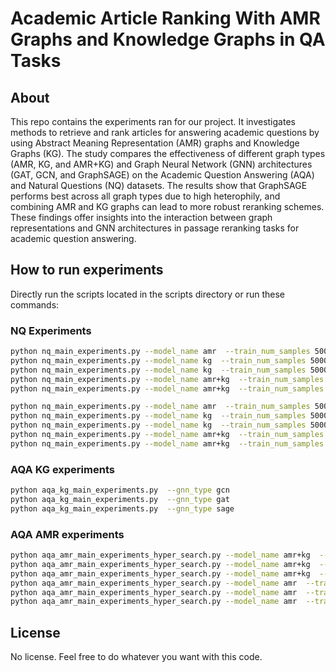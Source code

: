 # Academic Article Ranking With AMR Graphs and Knowledge Graphs in QA Tasks
## About
This repo contains the experiments ran for our project. It investigates methods to retrieve and rank articles for answering academic questions by using Abstract Meaning Representation (AMR) graphs and Knowledge Graphs (KG). The study compares the effectiveness of different graph types (AMR, KG, and AMR+KG) and Graph Neural Network (GNN) architectures (GAT, GCN, and GraphSAGE) on the Academic Question Answering (AQA) and Natural Questions (NQ) datasets. The results show that GraphSAGE performs best across all graph types due to high heterophily, and combining AMR and KG graphs can lead to more robust reranking schemes. These findings offer insights into the interaction between graph representations and GNN architectures in passage reranking tasks for academic question answering.
## How to run experiments
Directly run the scripts located in the scripts directory or run these commands:
### NQ Experiments
```bash
python nq_main_experiments.py --model_name amr  --train_num_samples 5000 --test_num_samples 1000 --gnn_type gat --amr_number_of_links 20 --num_epochs 100 
python nq_main_experiments.py --model_name kg  --train_num_samples 5000 --test_num_samples 1000 --gnn_type gat --kg_link_type ssr --kg_number_of_links 3 --num_epochs 100
python nq_main_experiments.py --model_name kg  --train_num_samples 5000 --test_num_samples 1000 --gnn_type gat --kg_link_type se --kg_number_of_links 7 --num_epochs 100 
python nq_main_experiments.py --model_name amr+kg  --train_num_samples 5000 --test_num_samples 1000 --gnn_type gat --kg_link_type ssr --kg_number_of_links 3 --amr_number_of_links 20 --num_epochs 100
python nq_main_experiments.py --model_name amr+kg  --train_num_samples 5000 --test_num_samples 1000 --gnn_type gat --kg_link_type se --kg_number_of_links 7 --amr_number_of_links 20 --num_epochs 100

python nq_main_experiments.py --model_name amr  --train_num_samples 5000 --test_num_samples 1000 --gnn_type gat --amr_number_of_links 20 --num_epochs 300 
python nq_main_experiments.py --model_name kg  --train_num_samples 5000 --test_num_samples 1000 --gnn_type gat --kg_link_type ssr --kg_number_of_links 3 --num_epochs 300 
python nq_main_experiments.py --model_name kg  --train_num_samples 5000 --test_num_samples 1000 --gnn_type gat --kg_link_type se --kg_number_of_links 7 --num_epochs 300 
python nq_main_experiments.py --model_name amr+kg  --train_num_samples 5000 --test_num_samples 1000 --gnn_type gat --kg_link_type ssr --kg_number_of_links 3 --amr_number_of_links 20 --num_epochs 300
python nq_main_experiments.py --model_name amr+kg  --train_num_samples 5000 --test_num_samples 1000 --gnn_type gat --kg_link_type se --kg_number_of_links 7 --amr_number_of_links 20 --num_epochs 300
```

### AQA KG experiments
```bash
python aqa_kg_main_experiments.py  --gnn_type gcn
python aqa_kg_main_experiments.py  --gnn_type gat
python aqa_kg_main_experiments.py  --gnn_type sage
```

### AQA AMR experiments
```bash
python aqa_amr_main_experiments_hyper_search.py --model_name amr+kg  --train_num_samples 8757 --test_num_samples 2919 --gnn_type gcn --amr_number_of_links 20 --num_epochs 20
python aqa_amr_main_experiments_hyper_search.py --model_name amr+kg  --train_num_samples 8757 --test_num_samples 2919 --gnn_type gat --amr_number_of_links 20 --num_epochs 20
python aqa_amr_main_experiments_hyper_search.py --model_name amr+kg  --train_num_samples 8757 --test_num_samples 2919 --gnn_type sage --amr_number_of_links 20 --num_epochs 20
python aqa_amr_main_experiments_hyper_search.py --model_name amr  --train_num_samples 8757 --test_num_samples 2919 --gnn_type gcn --amr_number_of_links 20 --num_epochs 20
python aqa_amr_main_experiments_hyper_search.py --model_name amr  --train_num_samples 8757 --test_num_samples 2919 --gnn_type gat --amr_number_of_links 20 --num_epochs 20
python aqa_amr_main_experiments_hyper_search.py --model_name amr  --train_num_samples 8757 --test_num_samples 2919 --gnn_type sage --amr_number_of_links 20 --num_epochs 20
```
## License
No license. Feel free to do whatever you want with this code.
